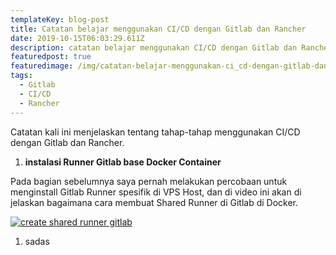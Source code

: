 ```yaml
---
templateKey: blog-post
title: Catatan belajar menggunakan CI/CD dengan Gitlab dan Rancher
date: 2019-10-15T06:03:29.611Z
description: catatan belajar menggunakan CI/CD dengan Gitlab dan Rancher
featuredpost: true
featuredimage: /img/catatan-belajar-menggunakan-ci_cd-dengan-gitlab-dan-rancher-1-.png
tags:
  - Gitlab
  - CI/CD
  - Rancher
---
```

Catatan kali ini menjelaskan tentang tahap-tahap menggunakan CI/CD dengan Gitlab dan Rancher.

1. **instalasi Runner Gitlab base Docker Container**

Pada bagian sebelumnya saya pernah melakukan percobaan untuk menginstall Gitlab Runner spesifik di VPS Host, dan di video ini akan di jelaskan bagaimana cara membuat Shared Runner di Gitlab di Docker.

[![create shared runner gitlab](http://img.youtube.com/vi/sHjnpWuJhwA/0.jpg)](http://www.youtube.com/watch?v=sHjnpWuJhwA)

1. sadas
